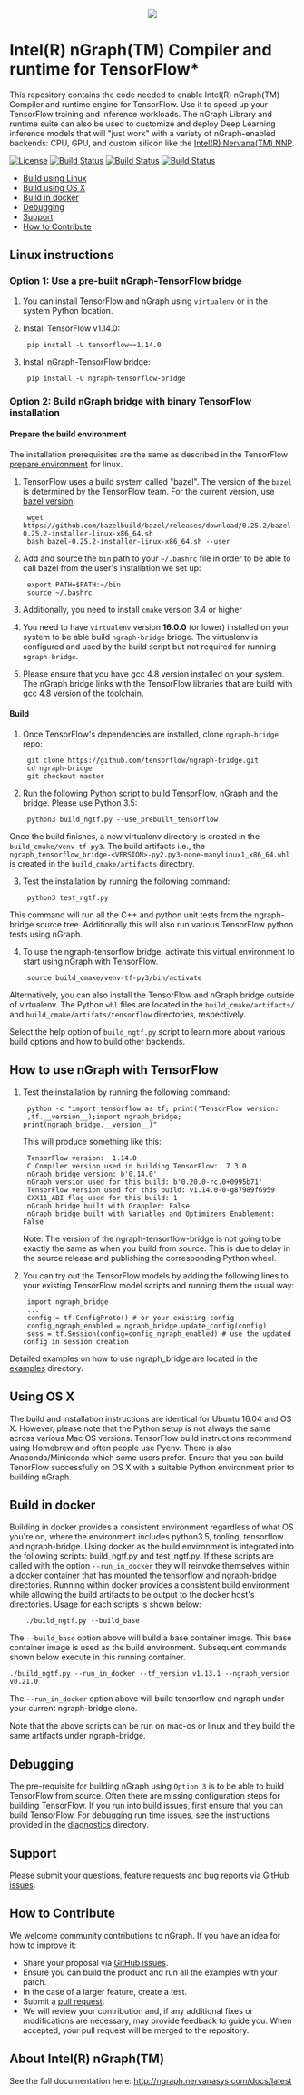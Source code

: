 
<p align="center">
  <img src="images/ngraph-logo.png">
</p>

# Intel(R) nGraph(TM) Compiler and runtime for TensorFlow*

This repository contains the code needed to enable Intel(R) nGraph(TM) Compiler and 
runtime engine for TensorFlow. Use it to speed up your TensorFlow training and 
inference workloads. The nGraph Library and runtime suite can also be used to 
customize and deploy Deep Learning inference models that will "just work" with 
a variety of nGraph-enabled backends: CPU, GPU, and custom silicon like the 
[Intel(R) Nervana(TM) NNP](https://itpeernetwork.intel.com/inteldcisummit-artificial-intelligence/).

[![License](https://img.shields.io/badge/License-Apache%202.0-blue.svg)](https://github.com/tensorflow/ngraph-bridge/blob/master/LICENSE)
[![Build Status](https://badge.buildkite.com/180bbf814f1a884219849b4838cbda5fa1e03715e494185be3.svg?branch=master)](https://buildkite.com/ngraph/ngtf-cpu-ubuntu)
[![Build Status](https://badge.buildkite.com/ae8d39ef4a18eb238b58ab0637fb97e85b86e85822a08b96d1.svg?branch=master)](https://buildkite.com/ngraph/ngtf-cpu-centos)
[![Build Status](https://badge.buildkite.com/0aeaff43e378d387a160d30083f203f7147f010e3fb15b01d1.svg?branch=master)](https://buildkite.com/ngraph/ngtf-cpu-ubuntu-binary-tf)

*   [Build using Linux](#linux-instructions)
*   [Build using OS X](#using-os-x)
*   [Build in docker](#build-in-docker)
*   [Debugging](#debugging)
*   [Support](#support)
*   [How to Contribute](#how-to-contribute)


## Linux instructions


### Option 1: Use a pre-built nGraph-TensorFlow bridge 

1. You can install TensorFlow and nGraph using `virtualenv` or in the system Python location. 

2. Install TensorFlow v1.14.0:

        pip install -U tensorflow==1.14.0

3. Install nGraph-TensorFlow bridge:

        pip install -U ngraph-tensorflow-bridge
   
### Option 2: Build nGraph bridge with binary TensorFlow installation

#### Prepare the build environment

The installation prerequisites are the same as described in the TensorFlow 
[prepare environment] for linux.

1. TensorFlow uses a build system called "bazel". The version of the `bazel` is determined by the TensorFlow team. For the current version, use [bazel version].

        wget https://github.com/bazelbuild/bazel/releases/download/0.25.2/bazel-0.25.2-installer-linux-x86_64.sh      
        bash bazel-0.25.2-installer-linux-x86_64.sh --user

2. Add and source the ``bin`` path to your ``~/.bashrc`` file in order to be 
   able to call bazel from the user's installation we set up:

        export PATH=$PATH:~/bin
        source ~/.bashrc   

3. Additionally, you need to install `cmake` version 3.4 or higher

4. You need to have `virtualenv` version **16.0.0** (or lower) installed on your system to be able build `ngraph-bridge` bridge. The virtualenv is configured and used by the build script but not required for running `ngraph-bridge`. 

2. Please ensure that you have gcc 4.8 version installed on your system. The nGraph bridge links with the TensorFlow libraries that are build with gcc 4.8 version of the toolchain. 

#### Build 

1. Once TensorFlow's dependencies are installed, clone `ngraph-bridge` repo:

        git clone https://github.com/tensorflow/ngraph-bridge.git
        cd ngraph-bridge
        git checkout master

   
2. Run the following Python script to build TensorFlow, nGraph and the bridge. Please use Python 3.5:

        python3 build_ngtf.py --use_prebuilt_tensorflow

Once the build finishes, a new virtualenv directory is created in the `build_cmake/venv-tf-py3`. The build artifacts i.e., the `ngraph_tensorflow_bridge-<VERSION>-py2.py3-none-manylinux1_x86_64.whl` is created in the `build_cmake/artifacts` directory. 

3. Test the installation by running the following command:
      
        python3 test_ngtf.py

This command will run all the C++ and python unit tests from the ngraph-bridge source tree. Additionally this will also run various TensorFlow python tests using nGraph.

4. To use the ngraph-tensorflow bridge, activate this virtual environment to start using nGraph with TensorFlow. 

        source build_cmake/venv-tf-py3/bin/activate
 
Alternatively, you can also install the TensorFlow and nGraph bridge outside of virtualenv. The Python `whl` files are located in the `build_cmake/artifacts/` and `build_cmake/artifats/tensorflow` directories, respectively. 

Select the help option of `build_ngtf.py` script to learn more about various build options and how to build other backends. 

## How to use nGraph with TensorFlow

1. Test the installation by running the following command:

        python -c "import tensorflow as tf; print('TensorFlow version: ',tf.__version__);import ngraph_bridge; print(ngraph_bridge.__version__)"

   This will produce something like this:

        TensorFlow version:  1.14.0
        C Compiler version used in building TensorFlow:  7.3.0
        nGraph bridge version: b'0.14.0'
        nGraph version used for this build: b'0.20.0-rc.0+0995b71'
        TensorFlow version used for this build: v1.14.0-0-g87989f6959
        CXX11_ABI flag used for this build: 1
        nGraph bridge built with Grappler: False
        nGraph bridge built with Variables and Optimizers Enablement: False

    Note: The version of the ngraph-tensorflow-bridge is not going to be exactly the same as when you build from source. This is due to delay in the source release and publishing the corresponding Python wheel. 

2. You can try out the TensorFlow models by adding the following lines to your existing TensorFlow model scripts and running them the usual way:

        import ngraph_bridge
        ...
        config = tf.ConfigProto() # or your existing config
        config_ngraph_enabled = ngraph_bridge.update_config(config)
        sess = tf.Session(config=config_ngraph_enabled) # use the updated config in session creation

Detailed examples on how to use ngraph_bridge are located in the [examples] directory.

## Using OS X 

The build and installation instructions are identical for Ubuntu 16.04 and OS X. However, please
note that the Python setup is not always the same across various Mac OS versions. TensorFlow build
instructions recommend using Homebrew and often people use Pyenv. There is also Anaconda/Miniconda 
which some users prefer. Ensure that you can build TenorFlow successfully on OS X with a suitable 
Python environment prior to building nGraph.  

## Build in docker

Building in docker provides a consistent environment regardless of what OS you're on, where the environment includes python3.5, tooling, tensorflow and ngraph-bridge. Using docker as the build environment is integrated into the following scripts: build_ngtf.py and test_ngtf.py. If these scripts are called with the option `--run_in_docker` they will reinvoke themselves within a docker container that has mounted the tensorflow and ngraph-bridge directories. Running within docker provides a consistent build environment while allowing the build artifacts to be output to the docker host's directories. Usage for each scripts is shown below:

        ./build_ngtf.py --build_base

The `--build_base` option above will build a base container image. This base container image is used as the build environment. Subsequent commands shown below execute in this running container.

	./build_ngtf.py --run_in_docker --tf_version v1.13.1 --ngraph_version v0.21.0

The `--run_in_docker` option above will build tensorflow and ngraph under your current ngraph-bridge clone.

Note that the above scripts can be run on mac-os or linux and they build the same artifacts under ngraph-bridge.

## Debugging

The pre-requisite for building nGraph using `Option 3` is to be able to build TensorFlow from source. Often there are missing configuration steps for building TensorFlow. If you run into build issues, first ensure that you can build TensorFlow. For debugging run time issues, see the instructions provided in the [diagnostics] directory.

## Support

Please submit your questions, feature requests and bug reports via [GitHub issues].

## How to Contribute

We welcome community contributions to nGraph. If you have an idea for how to 
improve it:

* Share your proposal via [GitHub issues].
* Ensure you can build the product and run all the examples with your patch.
* In the case of a larger feature, create a test.
* Submit a [pull request].
* We will review your contribution and, if any additional fixes or
  modifications are necessary, may provide feedback to guide you. When
  accepted, your pull request will be merged to the repository.


## About Intel(R) nGraph(TM)

See the full documentation here:  <http://ngraph.nervanasys.com/docs/latest>


[linux-based install instructions on the TensorFlow website]:https://www.tensorflow.org/install/install_linux
[tensorflow]:https://github.com/tensorflow/tensorflow.git
[open-source C++ library, compiler and runtime]: http://ngraph.nervanasys.com/docs/latest/
[DSO]:http://csweb.cs.wfu.edu/~torgerse/Kokua/More_SGI/007-2360-010/sgi_html/ch03.html
[Github issues]: https://github.com/tensorflow/ngraph-bridge/issues
[pull request]: https://github.com/tensorflow/ngraph-bridge/pulls
[bazel version]: https://github.com/bazelbuild/bazel/releases/tag/0.25.2
[prepare environment]: https://www.tensorflow.org/install/install_sources#prepare_environment_for_linux
[diagnostics]:diagnostics/README.md
[examples]:examples/README.md
[ops]:http://ngraph.nervanasys.com/docs/latest/ops/index.html
[nGraph]:https://github.com/NervanaSystems/ngraph 
[ngraph-bridge]:https://github.com/tensorflow/ngraph-bridge.git 
 
